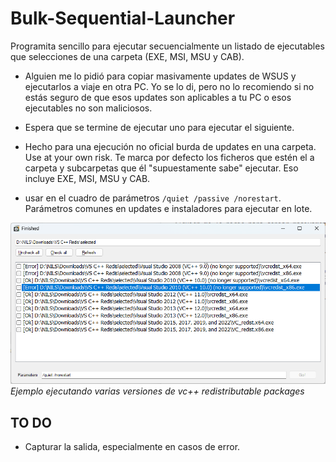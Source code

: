 # Bulk-Sequential-Launcher

Programita sencillo para ejecutar secuencialmente un listado de ejecutables que selecciones de una carpeta (EXE, MSI, MSU y CAB).

- Alguien me lo pidió para copiar masivamente updates de WSUS y ejecutarlos a viaje en otra PC. Yo se lo di, pero no lo recomiendo si no estás seguro de que esos updates son aplicables a tu PC o esos ejecutables no son maliciosos.

- Espera que se termine de ejecutar uno para ejecutar el siguiente.

- Hecho para una ejecución no oficial burda de updates en una carpeta. Use at your own risk. Te marca por defecto los ficheros que estén el a carpeta y subcarpetas que él "supuestamente sabe" ejecutar. Eso incluye EXE, MSI, MSU y CAB. 

- usar en el cuadro de parámetros `/quiet /passive /norestart`. Parámetros comunes en updates e instaladores para ejecutar en lote.

![Ejemplo ejecutando varias versiones de vc++ redistributable packages](doc/img/executing-vcpp-rediss.png)
*Ejemplo ejecutando varias versiones de vc++ redistributable packages*

## TO DO

- Capturar la salida, especialmente en casos de error.

